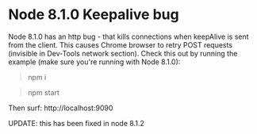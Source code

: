 # Node 8.1.0 Keepalive bug
Node 8.1.0 has an http bug - that kills connections when keepAlive is sent from the client.
This causes Chrome browser to retry POST requests (invisible in Dev-Tools network section).
Check this out by running the example (make sure you're running with Node 8.1.0):

> npm i

> npm start

Then surf: http://localhost:9090

UPDATE: this has been fixed in node 8.1.2
